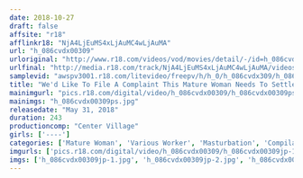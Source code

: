 ```yaml
---
date: 2018-10-27
draft: false
affsite: "r18"
afflinkr18: "NjA4LjEuMS4xLjAuMC4wLjAuMA"
url: "h_086cvdx00309"
urloriginal: "http://www.r18.com/videos/vod/movies/detail/-/id=h_086cvdx00309"
urlfinal: "http://media.r18.com/track/NjA4LjEuMS4xLjAuMC4wLjAuMA/videos/vod/movies/detail/-/id=h_086cvdx00309"
samplevid: "awspv3001.r18.com/litevideo/freepv/h/h_0/h_086cvdx309/h_086cvdx309_dmb_w.mp4"
title: "We'd Like To File A Complaint This Mature Woman Needs To Settle Some Issues With Her Customers, So She'll Start By Showing Him How She Likes Her Masturbation (A Life Insurance Sales Lady, A Private Tutor, A Receptionist, A Female School Principal) After Stirring Up Her Pussy Juices, It's Time For Some Finger Banging Action!! - I Get Really Horny When I'm Being Watched! - 30 Ladies/4 Hours"
mainimgurl: "pics.r18.com/digital/video/h_086cvdx00309/h_086cvdx00309ps.jpg"
mainimgs: "h_086cvdx00309ps.jpg"
releasedate: "May 31, 2018"
duration: 243
productioncomp: "Center Village"
girls: ['----']
categories: ['Mature Woman', 'Various Worker', 'Masturbation', 'Compilation', 'Over 4 Hours', 'Hi-Def']
imgurls: ['pics.r18.com/digital/video/h_086cvdx00309/h_086cvdx00309jp-1.jpg', 'pics.r18.com/digital/video/h_086cvdx00309/h_086cvdx00309jp-2.jpg', 'pics.r18.com/digital/video/h_086cvdx00309/h_086cvdx00309jp-3.jpg', 'pics.r18.com/digital/video/h_086cvdx00309/h_086cvdx00309jp-4.jpg', 'pics.r18.com/digital/video/h_086cvdx00309/h_086cvdx00309jp-5.jpg', 'pics.r18.com/digital/video/h_086cvdx00309/h_086cvdx00309jp-6.jpg', 'pics.r18.com/digital/video/h_086cvdx00309/h_086cvdx00309jp-7.jpg', 'pics.r18.com/digital/video/h_086cvdx00309/h_086cvdx00309jp-8.jpg', 'pics.r18.com/digital/video/h_086cvdx00309/h_086cvdx00309jp-9.jpg', 'pics.r18.com/digital/video/h_086cvdx00309/h_086cvdx00309jp-10.jpg', 'pics.r18.com/digital/video/h_086cvdx00309/h_086cvdx00309jp-11.jpg', 'pics.r18.com/digital/video/h_086cvdx00309/h_086cvdx00309jp-12.jpg', 'pics.r18.com/digital/video/h_086cvdx00309/h_086cvdx00309jp-13.jpg', 'pics.r18.com/digital/video/h_086cvdx00309/h_086cvdx00309jp-14.jpg', 'pics.r18.com/digital/video/h_086cvdx00309/h_086cvdx00309jp-15.jpg', 'pics.r18.com/digital/video/h_086cvdx00309/h_086cvdx00309jp-16.jpg', 'pics.r18.com/digital/video/h_086cvdx00309/h_086cvdx00309jp-17.jpg', 'pics.r18.com/digital/video/h_086cvdx00309/h_086cvdx00309jp-18.jpg', 'pics.r18.com/digital/video/h_086cvdx00309/h_086cvdx00309jp-19.jpg', 'pics.r18.com/digital/video/h_086cvdx00309/h_086cvdx00309jp-20.jpg']
imgs: ['h_086cvdx00309jp-1.jpg', 'h_086cvdx00309jp-2.jpg', 'h_086cvdx00309jp-3.jpg', 'h_086cvdx00309jp-4.jpg', 'h_086cvdx00309jp-5.jpg', 'h_086cvdx00309jp-6.jpg', 'h_086cvdx00309jp-7.jpg', 'h_086cvdx00309jp-8.jpg', 'h_086cvdx00309jp-9.jpg', 'h_086cvdx00309jp-10.jpg', 'h_086cvdx00309jp-11.jpg', 'h_086cvdx00309jp-12.jpg', 'h_086cvdx00309jp-13.jpg', 'h_086cvdx00309jp-14.jpg', 'h_086cvdx00309jp-15.jpg', 'h_086cvdx00309jp-16.jpg', 'h_086cvdx00309jp-17.jpg', 'h_086cvdx00309jp-18.jpg', 'h_086cvdx00309jp-19.jpg', 'h_086cvdx00309jp-20.jpg']
---
```

